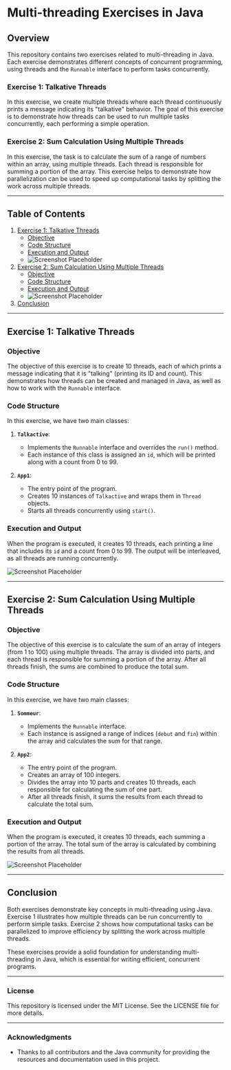 # Multi-threading Exercises in Java 

## Overview

This repository contains two exercises related to multi-threading in Java. Each exercise demonstrates different concepts of concurrent programming, using threads and the `Runnable` interface to perform tasks concurrently.

### Exercise 1: Talkative Threads
In this exercise, we create multiple threads where each thread continuously prints a message indicating its "talkative" behavior. The goal of this exercise is to demonstrate how threads can be used to run multiple tasks concurrently, each performing a simple operation.

### Exercise 2: Sum Calculation Using Multiple Threads
In this exercise, the task is to calculate the sum of a range of numbers within an array, using multiple threads. Each thread is responsible for summing a portion of the array. This exercise helps to demonstrate how parallelization can be used to speed up computational tasks by splitting the work across multiple threads.

---

## Table of Contents
1. [Exercise 1: Talkative Threads](#exercise-1-talkative-threads)
   - [Objective](#objective)
   - [Code Structure](#code-structure)
   - [Execution and Output](#execution-and-output)
   - ![Screenshot Placeholder](#screenshot-placeholder)
2. [Exercise 2: Sum Calculation Using Multiple Threads](#exercise-2-sum-calculation-using-multiple-threads)
   - [Objective](#objective-1)
   - [Code Structure](#code-structure-1)
   - [Execution and Output](#execution-and-output-1)
   - ![Screenshot Placeholder](#screenshot-placeholder-1)
3. [Conclusion](#conclusion)

---

## Exercise 1: Talkative Threads

### Objective
The objective of this exercise is to create 10 threads, each of which prints a message indicating that it is "talking" (printing its ID and count). This demonstrates how threads can be created and managed in Java, as well as how to work with the `Runnable` interface.

### Code Structure

In this exercise, we have two main classes:

1. **`Talkactive`**:
    - Implements the `Runnable` interface and overrides the `run()` method.
    - Each instance of this class is assigned an `id`, which will be printed along with a count from 0 to 99.

2. **`App1`**:
    - The entry point of the program.
    - Creates 10 instances of `Talkactive` and wraps them in `Thread` objects.
    - Starts all threads concurrently using `start()`.

### Execution and Output
When the program is executed, it creates 10 threads, each printing a line that includes its `id` and a count from 0 to 99. The output will be interleaved, as all threads are running concurrently.

![Screenshot Placeholder](#screenshot-placeholder)

---

## Exercise 2: Sum Calculation Using Multiple Threads

### Objective
The objective of this exercise is to calculate the sum of an array of integers (from 1 to 100) using multiple threads. The array is divided into parts, and each thread is responsible for summing a portion of the array. After all threads finish, the sums are combined to produce the total sum.

### Code Structure

In this exercise, we have two main classes:

1. **`Sommeur`**:
    - Implements the `Runnable` interface.
    - Each instance is assigned a range of indices (`debut` and `fin`) within the array and calculates the sum for that range.

2. **`App2`**:
    - The entry point of the program.
    - Creates an array of 100 integers.
    - Divides the array into 10 parts and creates 10 threads, each responsible for calculating the sum of one part.
    - After all threads finish, it sums the results from each thread to calculate the total sum.

### Execution and Output
When the program is executed, it creates 10 threads, each summing a portion of the array. The total sum of the array is calculated by combining the results from all threads.

![Screenshot Placeholder](#screenshot-placeholder-1)

---

## Conclusion
Both exercises demonstrate key concepts in multi-threading using Java. Exercise 1 illustrates how multiple threads can be run concurrently to perform simple tasks. Exercise 2 shows how computational tasks can be parallelized to improve efficiency by splitting the work across multiple threads.

These exercises provide a solid foundation for understanding multi-threading in Java, which is essential for writing efficient, concurrent programs.

---

### License
This repository is licensed under the MIT License. See the LICENSE file for more details.

---

### Acknowledgments
- Thanks to all contributors and the Java community for providing the resources and documentation used in this project.

